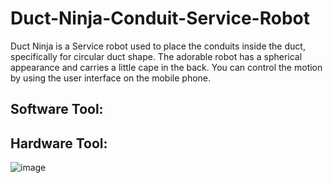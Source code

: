 # Duct-Ninja-Conduit-Service-Robot
Duct Ninja is a Service robot used to place the conduits inside the duct, specifically for circular duct shape.  The adorable robot has a spherical appearance and carries a little cape in the back. You can control the motion by using the user interface on the mobile phone.  

## Software Tool: 

## Hardware Tool:


![image](https://user-images.githubusercontent.com/65818525/131329303-3f400a96-c7cf-4d31-a11a-86d32c1469ed.png)
